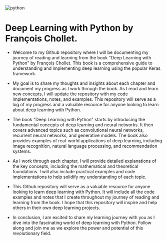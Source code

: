 <img src="[https://www.thewindowsclub.com/wp-content/uploads/2017/11/Neural-Network.jpg" alt="python">


# Deep Learning with Python by François Chollet.


- Welcome to my Github repository where I will be documenting my journey of reading and learning from the book "Deep Learning with Python" by François Chollet. This book is a comprehensive guide to understanding and implementing deep learning using the popular Keras framework.

- My goal is to share my thoughts and insights about each chapter and document my progress as I work through the book. As I read and learn new concepts, I will update the repository with my code implementations, notes, and examples. This repository will serve as a log of my progress and a valuable resource for anyone looking to learn about deep learning with Python.

- The book "Deep Learning with Python" starts by introducing the fundamental concepts of deep learning and neural networks. It then covers advanced topics such as convolutional neural networks, recurrent neural networks, and generative models. The book also provides examples of real-world applications of deep learning, including image recognition, natural language processing, and recommendation systems.

- As I work through each chapter, I will provide detailed explanations of the key concepts, including the mathematical and theoretical foundations. I will also include practical examples and code implementations to help solidify my understanding of each topic.

- This Github repository will serve as a valuable resource for anyone looking to learn deep learning with Python. It will include all the code examples and notes that I create throughout my journey of reading and learning from the book. I hope that this repository will inspire and help others in their own deep learning projects.

- In conclusion, I am excited to share my learning journey with you as I dive into the fascinating world of deep learning with Python. Follow along and join me as we explore the power and potential of this revolutionary field.
